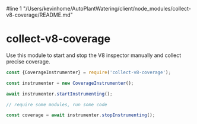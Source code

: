 #line 1 "/Users/kevinhome/AutoPlantWatering/client/node_modules/collect-v8-coverage/README.md"
# collect-v8-coverage

Use this module to start and stop the V8 inspector manually and collect precise coverage.

```js
const {CoverageInstrumenter} = require('collect-v8-coverage');

const instrumenter = new CoverageInstrumenter();

await instrumenter.startInstrumenting();

// require some modules, run some code

const coverage = await instrumenter.stopInstrumenting();
```
